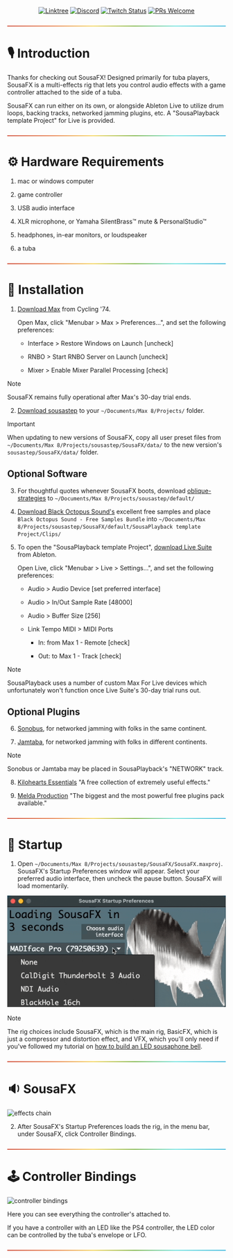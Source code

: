 <div align="center">

[![Linktree](https://img.shields.io/badge/linktree-1de9b6?logo=linktree&style=flat-square&color=029900)](https://linktr.ee/sousastep) [![Discord](https://img.shields.io/discord/1044699978993504368?label=Discord&logo=discord&logoColor=5865F2&style=flat-square&color=5865F2)](https://discord.gg/feBwTZt84d) [![Twitch Status](https://img.shields.io/twitch/status/sousastep?label=Twitch&logo=twitch&style=flat-square)](https://www.twitch.tv/sousastep) [![PRs Welcome](https://img.shields.io/badge/PRs-welcome-brightgreen.svg?style=flat-square&color=029900)](https://makeapullrequest.com) 

</div>

<p align="center" width="100%">
  <img src="./media/rainbow.png" alt="rainbow" />
</p>

# :studio_microphone: Introduction

Thanks for checking out SousaFX! Designed primarily for tuba players, SousaFX is a multi-effects rig that lets you control audio effects with a game controller attached to the side of a tuba.

SousaFX can run either on its own, or alongside Ableton Live to utilize drum loops, backing tracks, networked jamming plugins, etc. A "SousaPlayback template Project" for Live is provided.

<p align="center" width="100%">
  <img src="./media/rainbow.png" alt="rainbow" />
</p>

# :gear: Hardware Requirements

1. mac or windows computer

1. game controller

1. USB audio interface

1. XLR microphone, or Yamaha SilentBrass™ mute & PersonalStudio™

1. headphones, in-ear monitors, or loudspeaker

1. a tuba

<p align="center" width="100%">
  <img src="./media/rainbow.png" alt="rainbow" />
</p>

# :floppy_disk: Installation

1. [Download Max](https://cycling74.com/downloads) from Cycling '74. 

    Open Max, click "Menubar > Max > Preferences...", and set the following preferences:
        
    - Interface > Restore Windows on Launch [uncheck]
    
    - RNBO > Start RNBO Server on Launch [uncheck]

    - Mixer > Enable Mixer Parallel Processing [check]

> [!NOTE]
> SousaFX remains fully operational after Max's 30-day trial ends.

2. [Download sousastep](https://github.com/Sousastep/sousastep/releases/latest) to your `~/Documents/Max 8/Projects/` folder. 

> [!IMPORTANT]
> When updating to new versions of SousaFX, copy all user preset files from `~/Documents/Max 8/Projects/sousastep/SousaFX/data/` to the new version's `sousastep/SousaFX/data/` folder.

## Optional Software

3. For thoughtful quotes whenever SousaFX boots, download [oblique-strategies](https://github.com/zzkt/oblique-strategies) to `~/Documents/Max 8/Projects/sousastep/default/`

4.  [Download Black Octopus Sound's](https://blackoctopus-sound.com/product/free-1gb-of-black-octopus-samples/) excellent free samples and place `Black Octopus Sound - Free Samples Bundle` into `~/Documents/Max 8/Projects/sousastep/SousaFX/default/SousaPlayback template Project/Clips/`

5. To open the "SousaPlayback template Project", [download Live Suite](https://www.ableton.com/en/trial/) from Ableton.

    Open Live, click "Menubar > Live > Settings...", and set the following preferences:

    - Audio > Audio Device [set preferred interface]

    - Audio > In/Out Sample Rate [48000]

    - Audio > Buffer Size [256]

    - Link Tempo MIDI > MIDI Ports

        - In: from Max 1 - Remote [check]

        - Out: to Max 1 - Track [check]

> [!NOTE]
> SousaPlayback uses a number of custom Max For Live devices which unfortunately won't function once Live Suite's 30-day trial runs out.

## Optional Plugins

6.  [Sonobus](https://sonobus.net/#download), for networked jamming with folks in the same continent.

7.  [Jamtaba](https://github.com/elieserdejesus/JamTaba/releases), for networked jamming with folks in different continents.

> [!NOTE]
> Sonobus or Jamtaba may be placed in SousaPlayback's "NETWORK" track.

8.  [Kilohearts Essentials](https://kilohearts.com/products/kilohearts_essentials) "A free collection of extremely useful effects."

9.  [Melda Production](https://www.meldaproduction.com/MFreeFxBundle) "The biggest and the most powerful free plugins pack available."

<p align="center" width="100%">
  <img src="./media/rainbow.png" alt="rainbow" />
</p>

# :steam_locomotive: Startup

1. Open `~/Documents/Max 8/Projects/sousastep/SousaFX/SousaFX.maxproj`. SousaFX's Startup Preferences window will appear. Select your preferred audio interface, then uncheck the pause button. SousaFX will load momentarily.

<p align="center" width="100%">
  <img src="./media/startup-preferences.gif" alt="SousaFX Startup Preferences" />
</p>

> [!NOTE]
> The rig choices include SousaFX, which is the main rig, BasicFX, which is just a compressor and distortion effect, and VFX, which you'll only need if you've followed my tutorial on [how to build an LED sousaphone bell](https://jbaylies.github.io/Electrobrass_Encyclopedia/en/master/content/tutorials/LED-sousa-bell.html).

<p align="center" width="100%">
  <img src="./media/rainbow.png" alt="rainbow" />
</p>

# :sound: SousaFX

![effects chain](./media/effects-chain.gif)

2. After SousaFX's Startup Preferences loads the rig, in the menu bar, under SousaFX, click Controller Bindings.

<p align="center" width="100%">
  <img src="./media/rainbow.png" alt="rainbow" />
</p>

# :joystick: Controller Bindings

![controller bindings](./media/controller-bindings.gif)

Here you can see everything the controller's attached to.

If you have a controller with an LED like the PS4 controller, the LED color can be controlled by the tuba's envelope or LFO. 

<p align="center" width="100%">
  <img src="./media/rainbow.png" alt="rainbow" />
</p>
